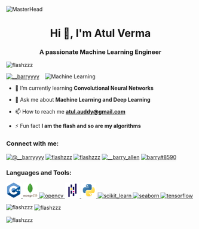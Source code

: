 ![MasterHead](https://www.aurecongroup.com/-/media/images/aurecon/content/expertise/digital-engineering-advisory/machine-learning/aurecon-machine-learning-large-banner.jpg?w=1170&h=417&as=1&crop=1)

<h1 align="center">Hi 👋, I'm Atul Verma</h1>
<h3 align="center">A passionate Machine Learning Engineer</h3>


<p align="left"> <img src="https://komarev.com/ghpvc/?username=flashzzz&label=Profile%20views&color=0e75b6&style=flat" alt="flashzzz" /> </p>

<img align="right" alt="Machine Learning" width="400" src="https://media.istockphoto.com/id/1371766825/photo/big-data-network-abstract-concept.jpg?b=1&s=170667a&w=0&k=20&c=0C8TyRQTYkX-q_jm0pzc-MjZ7of_CcCisqPF4VMX_ug=">

<p align="left"> <a href="https://twitter.com/__barryyyy" target="blank"><img src="https://img.shields.io/twitter/follow/__barryyyy?logo=twitter&style=for-the-badge" alt="__barryyyy" /></a> </p>



- 🌱 I’m currently learning **Convolutional Neural Networks**

- 💬 Ask me about **Machine Learning and Deep Learning**

- 📫 How to reach me **atul.auddy@gmail.com**

- ⚡ Fun fact **I am the flash and so are my algorithms**

<h3 align="left">Connect with me:</h3>
<p align="left">
<a href="https://twitter.com/@__barryyyy" target="blank"><img align="center" src="https://raw.githubusercontent.com/rahuldkjain/github-profile-readme-generator/master/src/images/icons/Social/twitter.svg" alt="@__barryyyy" height="30" width="40" /></a>
<a href="https://linkedin.com/in/flashzzz" target="blank"><img align="center" src="https://raw.githubusercontent.com/rahuldkjain/github-profile-readme-generator/master/src/images/icons/Social/linked-in-alt.svg" alt="flashzzz" height="30" width="40" /></a>
<a href="https://kaggle.com/flashzzz" target="blank"><img align="center" src="https://raw.githubusercontent.com/rahuldkjain/github-profile-readme-generator/master/src/images/icons/Social/kaggle.svg" alt="flashzzz" height="30" width="40" /></a>
<a href="https://instagram.com/__barry_allen" target="blank"><img align="center" src="https://raw.githubusercontent.com/rahuldkjain/github-profile-readme-generator/master/src/images/icons/Social/instagram.svg" alt="__barry_allen" height="30" width="40" /></a>
<a href="https://discord.gg/barry#8590" target="blank"><img align="center" src="https://raw.githubusercontent.com/rahuldkjain/github-profile-readme-generator/master/src/images/icons/Social/discord.svg" alt="barry#8590" height="30" width="40" /></a>
</p>

<h3 align="left">Languages and Tools:</h3>
<p align="left"> <a href="https://www.w3schools.com/cpp/" target="_blank" rel="noreferrer"> <img src="https://raw.githubusercontent.com/devicons/devicon/master/icons/cplusplus/cplusplus-original.svg" alt="cplusplus" width="40" height="40"/> </a> <a href="https://www.mongodb.com/" target="_blank" rel="noreferrer"> <img src="https://raw.githubusercontent.com/devicons/devicon/master/icons/mongodb/mongodb-original-wordmark.svg" alt="mongodb" width="40" height="40"/> </a> <a href="https://opencv.org/" target="_blank" rel="noreferrer"> <img src="https://www.vectorlogo.zone/logos/opencv/opencv-icon.svg" alt="opencv" width="40" height="40"/> </a> <a href="https://pandas.pydata.org/" target="_blank" rel="noreferrer"> <img src="https://raw.githubusercontent.com/devicons/devicon/2ae2a900d2f041da66e950e4d48052658d850630/icons/pandas/pandas-original.svg" alt="pandas" width="40" height="40"/> </a> <a href="https://www.python.org" target="_blank" rel="noreferrer"> <img src="https://raw.githubusercontent.com/devicons/devicon/master/icons/python/python-original.svg" alt="python" width="40" height="40"/> </a> <a href="https://scikit-learn.org/" target="_blank" rel="noreferrer"> <img src="https://upload.wikimedia.org/wikipedia/commons/0/05/Scikit_learn_logo_small.svg" alt="scikit_learn" width="40" height="40"/> </a> <a href="https://seaborn.pydata.org/" target="_blank" rel="noreferrer"> <img src="https://seaborn.pydata.org/_images/logo-mark-lightbg.svg" alt="seaborn" width="40" height="40"/> </a> <a href="https://www.tensorflow.org" target="_blank" rel="noreferrer"> <img src="https://www.vectorlogo.zone/logos/tensorflow/tensorflow-icon.svg" alt="tensorflow" width="40" height="40"/> </a> </p>

<p><img align="left" src="https://github-readme-stats.vercel.app/api/top-langs?username=flashzzz&show_icons=true&locale=en&layout=compact" alt="flashzzz" /></p>

<p>&nbsp;<img align="center" src="https://github-readme-stats.vercel.app/api?username=flashzzz&show_icons=true&locale=en" alt="flashzzz" /></p>

<p><img align="center" src="https://github-readme-streak-stats.herokuapp.com/?user=flashzzz&" alt="flashzzz" /></p>
